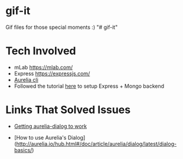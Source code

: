 # gif-it
Gif files for those special moments :)
"# gif-it" 

Tech Involved
=============

* mLab https://mlab.com/
* Express https://expressjs.com/
* [Aurelia cli](http://aurelia.io/hub.html#/doc/article/aurelia/framework/latest/the-aurelia-cli) 
* Followed the tutorial [here](https://medium.freecodecamp.com/building-a-simple-node-js-api-in-under-30-minutes-a07ea9e390d2) to setup Express + Mongo backend

Links That Solved Issues
========================

* [Getting aurelia-dialog to work](http://stackoverflow.com/questions/38762135/aurelia-dialog-error-with-the-release-version-and-cli)

* [How to use Aurelia's Dialog]
(http://aurelia.io/hub.html#/doc/article/aurelia/dialog/latest/dialog-basics/)
